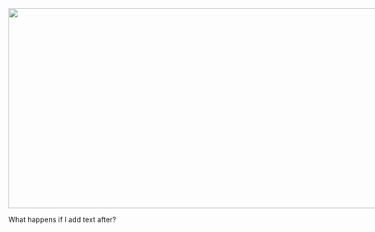 
<img src="header.svg" width="800" height="400px" style="overflow: visible">


What happens if I add text after?
